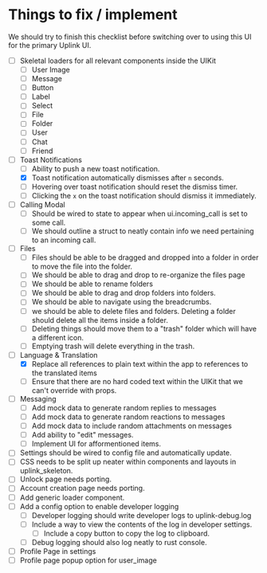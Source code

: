 # Things to fix / implement

We should try to finish this checklist before switching over to using this UI for the primary Uplink UI.

- [ ] Skeletal loaders for all relevant components inside the UIKit
  - [ ] User Image
  - [ ] Message
  - [ ] Button
  - [ ] Label
  - [ ] Select
  - [ ] File
  - [ ] Folder
  - [ ] User
  - [ ] Chat
  - [ ] Friend
- [ ] Toast Notifications
  - [ ] Ability to push a new toast notification.
  - [x] Toast notification automatically dismisses after `n` seconds.
  - [ ] Hovering over toast notification should reset the dismiss timer.
  - [ ] Clicking the `x` on the toast notification should dismiss it immediately.
- [ ] Calling Modal
  - [ ] Should be wired to state to appear when ui.incoming_call is set to some call.
  - [ ] We should outline a struct to neatly contain info we need pertaining to an incoming call.
- [ ] Files
  - [ ] Files should be able to be dragged and dropped into a folder in order to move the file into the folder.
  - [ ] We should be able to drag and drop to re-organize the files page
  - [ ] We should be able to rename folders
  - [ ] We should be able to drag and drop folders into folders.
  - [ ] We should be able to navigate using the breadcrumbs.
  - [ ] we should be able to delete files and folders. Deleting a folder should delete all the items inside a folder.
  - [ ] Deleting things should move them to a "trash" folder which will have a different icon. 
  - [ ] Emptying trash will delete everything in the trash.
- [ ] Language & Translation
  - [x] Replace all references to plain text within the app to references to the translated items
  - [ ] Ensure that there are no hard coded text within the UIKit that we can't override with props. 
- [ ] Messaging
  - [ ] Add mock data to generate random replies to messages
  - [ ] Add mock data to generate random reactions to messages 
  - [ ] Add mock data to include random attachments on messages
  - [ ] Add ability to "edit" messages.
  - [ ] Implement UI for afformentioned items.
- [ ] Settings should be wired to config file and automatically update.
- [ ] CSS needs to be split up neater within components and layouts in uplink_skeleton.
- [ ] Unlock page needs porting.
- [ ] Account creation page needs porting.
- [ ] Add generic loader component.
- [ ] Add a config option to enable developer logging
  - [ ] Developer logging should write developer logs to uplink-debug.log
  - [ ] Include a way to view the contents of the log in developer settings.
    - [ ] Include a copy button to copy the log to clipboard.
  - [ ] Debug logging should also log neatly to rust console.
- [ ] Profile Page in settings
- [ ] Profile page popup option for user_image 
